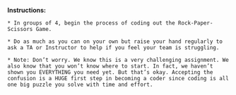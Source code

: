 **Instructions:**

	* In groups of 4, begin the process of coding out the Rock-Paper-Scissors Game. 

	* Do as much as you can on your own but raise your hand regularly to ask a TA or Instructor to help if you feel your team is struggling.

	* Note: Don’t worry. We know this is a very challenging assignment. We also know that you won’t know where to start. In fact, we haven’t shown you EVERYTHING you need yet. But that’s okay. Accepting the confusion is a HUGE first step in becoming a coder since coding is all one big puzzle you solve with time and effort.


